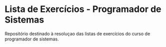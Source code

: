 # Lista de Exercícios - Programador de Sistemas

Repositório destinado à resoluçao das listas de exercícios do curso de programador de sistemas.